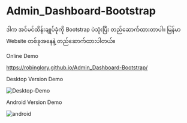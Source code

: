 # Admin_Dashboard-Bootstrap
ဒါက အင်မင်ထိန်းချုပ်ခုံကို Bootstrap ပဲသုံးပြီး တည်ဆောက်ထားတာပါ။ မြန်မာ Website တစ်ခုအနေနဲ့ တည်ဆောက်ထားပါတယ်။

Online Demo

https://robinglory.github.io/Admin_Dashboard-Bootstrap/

Desktop Version Demo

![Desktop-Demo](https://user-images.githubusercontent.com/80534929/140968395-1592bcd0-409f-4490-85c2-afbd50ea5fda.png)

Android Version Demo

![android](https://user-images.githubusercontent.com/80534929/140971270-59ea0745-6a78-415c-84ca-560a85514061.png)
